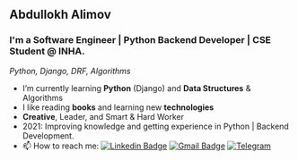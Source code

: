 ## Abdullokh Alimov
<!-- <p align="left"> <img src="https://komarev.com/ghpvc/?username=Alimov-8" alt="Alimov-8" /> </p> -->

### I'm a Software Engineer | Python Backend Developer | CSE Student @ INHA.
<em> Python, Django, DRF, Algorithms </em>

-  I’m currently learning <b>Python</b> (Django) and <b>Data Structures</b> & Algorithms
-  I like reading <b>books</b> and learning new <b>technologies</b>
-  <b>Creative</b>, Leader, and Smart & Hard Worker 
-  2021: Improving knowledge and getting experience in Python | Backend Development.
- 📫 How to reach me: 
[![Linkedin Badge](https://img.shields.io/badge/-LinkedIn-blue?style=flat-square&logo=Linkedin&logoColor=white&link=https://www.linkedin.com/in/yako-ism/)](https://www.linkedin.com/in/abdullokh-alimov-03a6701a7) 
[![Gmail Badge](https://img.shields.io/badge/-Gmail-c14438?style=flat-square&logo=Gmail&logoColor=white&link=mailto:Alimov.Abdullokh8@gamil.com)](mailto:Alimov.Abdullokh8@gamil.com) 
[![Telegram](https://img.shields.io/badge/-Telegram-2CA5E0?style=flat-square&logo=telegram&logoColor=white)](https://t.me/Alimov_8)


 
  
 

<!--
**Alimov-8/Alimov-8** is a ✨ _special_ ✨ repository because its `README.md` (this file) appears on your GitHub profile.

Here are some ideas to get you started:

- 🔭 I’m currently working on ...
- 🌱 I’m currently learning ...
- 👯 I’m looking to collaborate with other developers
- 🤔 I’m looking for help with ...
- 💬 Ask me about ...
- 📫 How to reach me: 
- 😄 Pronouns: ...
- ⚡ Fun fact: ...
- 🔮 <img src="https://media.giphy.com/media/WUlplcMpOCEmTGBtBW/giphy.gif" width="35">
-->
